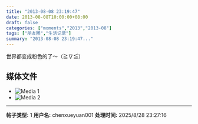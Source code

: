 ```yaml
---
title: "2013-08-08 23:19:47"
date: 2013-08-08T10:00:00+08:00
draft: false
categories: ["moments","2013","2013-08"]
tags: ["朋友圈","生活记录"]
summary: "2013-08-08 23:19:47..."
---
```


世界都变成粉色的了〜（≧∇≦）

## 媒体文件

- ![Media 1](/Moments/photos/2013-08-08/201308082319470.jpg)
- ![Media 2](/Moments/photos/2013-08-08/201308082319471.jpg)

---

**帖子类型:** 1
**用户名:** chenxueyuan001
**处理时间:** 2025/8/28 23:27:16